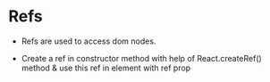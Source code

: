 # Refs

* Refs are used to access dom nodes.

* Create a ref in constructor method with help of React.createRef() method & use this ref in element with ref prop